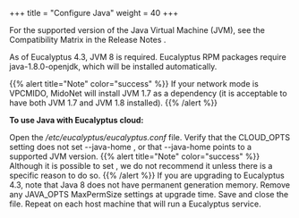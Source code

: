 +++
title = "Configure Java"
weight = 40
+++

For the supported version of the Java Virtual Machine (JVM), see the Compatibility Matrix in the Release Notes . 

As of Eucalyptus 4.3, JVM 8 is required. Eucalyptus RPM packages require java-1.8.0-openjdk, which will be installed automatically. 


{{% alert title="Note" color="success" %}}
If your network mode is VPCMIDO, MidoNet will install JVM 1.7 as a dependency (it is acceptable to have both JVM 1.7 and JVM 1.8 installed). 
{{% /alert %}}


**To use Java with Eucalyptus cloud:** 

Open the */etc/eucalyptus/eucalyptus.conf* file. Verify that the CLOUD_OPTS setting does not set --java-home , or that --java-home points to a supported JVM version. 
{{% alert title="Note" color="success" %}}
Although it is possible to set , we do not recommend it unless there is a specific reason to do so. 
{{% /alert %}}
If you are upgrading to Eucalyptus 4.3, note that Java 8 does not have permanent generation memory. Remove any JAVA_OPTS MaxPermSize settings at upgrade time. Save and close the file. Repeat on each host machine that will run a Eucalyptus service. 
